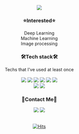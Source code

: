 <div align="center">
  <img src="https://capsule-render.vercel.app/api?type=waving&color=FFFACD&height=250&section=header&text=VICTORY'S SPACE&fontColor=8080803&fontSize=45&fontAlignY=40" />  

  
  ### **:star:Interested:star:**<br>
  Deep Learning<br>
  Machine Learning<br>
  Image processing<br>

  
  ### 🛠Tech stack🛠<br>
  Techs that I've used at least once<br>
  <br>
  <img src="https://img.shields.io/badge/Python-3776AB?style=flat-square&logo=Python&logoColor=white"/></a> <img src="https://img.shields.io/badge/JavaScript-F7DF1E?style=flat-square&logo=JavaScript&logoColor=white"/></a> <img src="https://img.shields.io/badge/Java-007396?style=flat-square&logo=Java&logoColor=white"/></a> <img src="https://img.shields.io/badge/C++-00599C?style=flat-square&logo=C%2B%2B&logoColor=white"/></a> <img src="https://img.shields.io/badge/C-A8B9CC?style=flat-square&logo=C&logoColor=white"/></a> <img src="https://img.shields.io/badge/R-276DC3?style=flat-square&logo=R&logoColor=white"/></a><br><img src="https://img.shields.io/badge/PyTorch-EE4C2C?style=flat-square&logo=PyTorch&logoColor=white"/></a> <img src="https://img.shields.io/badge/TensorFlow-FF6F00?style=flat-square&logo=TensorFlow&logoColor=white"/></a>
  <br>


  ### :pushpin:Contact Me:pushpin:<br>
  <a href="https://www.instagram.com/tmdrn99/"><img src="https://img.shields.io/badge/Instagram-E4405F?style=flat-square&logo=Instagram&logoColor=white"/></a> <a href="tmdrn9912@gmail.com"><img src="https://img.shields.io/badge/Gmail-EA4335?style=flat-square&logo=Gmail&logoColor=white"/></a>
  <br>
  <br>
  <br>
  [![Hits](https://hits.seeyoufarm.com/api/count/incr/badge.svg?url=https%3A%2F%2Fgithub.com%2Ftmdrn9&count_bg=%23FFE55C&title_bg=%23555555&icon=&icon_color=%23E7E7E7&title=HELLO&edge_flat=false)](https://hits.seeyoufarm.com)
  <br>
  <br>
  <br>
</div>
